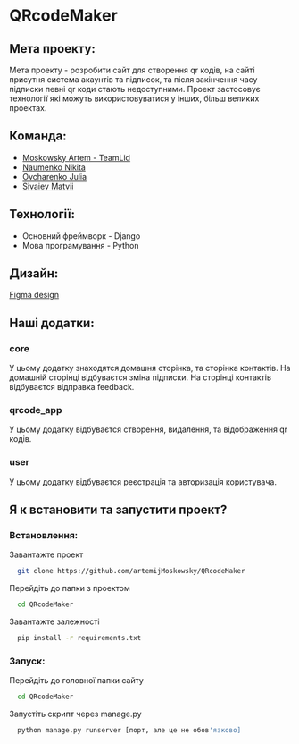 # QRcodeMaker
## Мета проекту:
Мета проекту - розробити сайт для створення qr кодів, на сайті присутня система акаунтів та підписок, та після закінчення часу підписки певні qr коди стають недоступними. Проект застосовує технології які можуть використовуватися у інших, більш великих проектах.
## Команда:
- [Moskowsky Artem - TeamLid](https://github.com/artemijMoskowsky)
- [Naumenko Nikita](https://github.com/Naumenko0Nikita)
- [Ovcharenko Julia](https://github.com/JuliaOvcharenko)
- [Sivaiev Matvii](https://github.com/MatviiSivaiev2009)

## Технології:
- Основний фреймворк - Django
- Мова програмування - Python

## Дизайн:
[Figma design](https://www.figma.com/design/THXxokVBx5AabxUlqFFraT/Django_practice?node-id=0-1&p=f&t=w1Ao5QVqjaxjg4ok-0)

## Наші додатки:
### core
У цьому додатку знаходятся домашня сторінка, та сторінка контактів. На домашній сторінці відбуваєтся зміна підписки. На сторінці контактів відбуваєтся відправка feedback.
### qrcode_app
У цьому додатку відбуваєтся створення, видалення, та відображення qr кодів.
### user
У цьому додатку відбуваєтся реєстрація та авторизація користувача.

## Я к встановити та запустити проект?
### Встановлення:
Завантажте проект
```bash
  git clone https://github.com/artemijMoskowsky/QRcodeMaker
```
Перейдіть до папки з проектом
```bash
  cd QRcodeMaker
```
Завантажте залежності
```bash
  pip install -r requirements.txt
```

### Запуск:
Перейдіть до головної папки сайту
```bash
  cd QRcodeMaker
```
Запустіть скрипт через manage.py
```bash
  python manage.py runserver [порт, але це не обов'язково]
```
